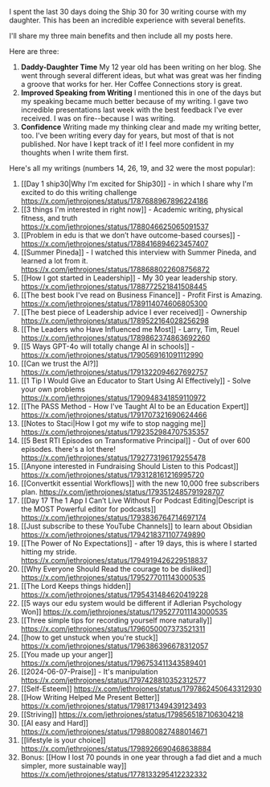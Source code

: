 ---
---

I spent the last 30 days doing the Ship 30 for 30 writing course with my daughter. This has been an incredible experience with several benefits. 

I'll share my three main benefits and then include all my posts here. 

Here are three: 

1. **Daddy-Daughter Time**
My 12 year old has been writing on her blog. She went through several different ideas, but what was great was her finding a groove that works for her. Her Coffee Connections story is great. 
1. **Improved Speaking from Writing**
I mentioned this in one of the days but my speaking became much better because of my writing. I gave two incredible presentations last week with the best feedback I've ever received. I was on fire--because I was writing. 
1. **Confidence**
Writing made my thinking clear and made my writing better, too. I've been writing every day for years, but most of that is not published. Nor have I kept track of it! I feel more confident in my thoughts when I write them first. 

Here's all my writings (numbers 14, 26, 19, and 32 were the most popular): 
1. [[Day 1 ship30|Why I'm excited for Ship30]] - in which I share why I'm excited to do this writing challenge
   https://x.com/jethrojones/status/1787688967896224186
2. [[3 things I'm interested in right now]] - Academic writing, physical fitness, and truth 
   https://x.com/jethrojones/status/1788046625065091537
3. [[Problem in edu is that we don’t have outcome-based courses]] - 
   https://x.com/jethrojones/status/1788416894623457407
4. [[Summer Pineda]] - I watched this interview with Summer Pineda, and learned a lot from it.
   https://x.com/jethrojones/status/1788688022608756872
5. [[How I got started in Leadership]] - My 30 year leadership story. 
   https://x.com/jethrojones/status/1788772521841508445
6. [[The best book I've read on Business Finance]] - Profit First is Amazing. 
   https://x.com/jethrojones/status/1789114074606805300
7. [[The best piece of Leadership advice I ever received]] - Ownership 
   https://x.com/jethrojones/status/1789522164028256298
8. [[The Leaders who Have Influenced me Most]] - Larry, Tim, Reuel 
   https://x.com/jethrojones/status/1789862374863692260
9. [[5 Ways GPT-4o will totally change AI in schools]] - 
   https://x.com/jethrojones/status/1790569161091112990
10. [[Can we trust the AI?]]
    https://x.com/jethrojones/status/1791322094627692757
11. [[1 Tip I Would Give an Educator to Start Using AI Effectively]] - Solve your own problems
    https://x.com/jethrojones/status/1790948341859110972
12. [[The PASS Method - How I've Taught AI to be an Education Expert]] 
    https://x.com/jethrojones/status/1791707321690624466
13. [[Notes to Staci|How I got my wife to stop nagging me]]
    https://x.com/jethrojones/status/1792352984707535357
14. [[5 Best RTI Episodes on Transformative Principal]] - Out of over 600 episodes. there's a lot there!
    https://x.com/jethrojones/status/1792773196179255478
15. [[Anyone interested in Fundraising Should Listen to this Podcast]]
    https://x.com/jethrojones/status/1793128161216995720
16. [[Convertkit essential Workflows]] with the new 10,000 free subscribers plan.
    https://x.com/jethrojones/status/1793512485791928707
17. [[Day 17 The 1 App I Can’t Live Without For Podcast Editing|Descript is the MOST Powerful editor for podcasts]]
    https://x.com/jethrojones/status/1793836764714697174
18. [[Just subscribe to these YouTube Channels]] to learn about Obsidian 
    https://x.com/jethrojones/status/1794218371107749890
19. [[The Power of No Expectations]] - after 19 days, this is where I started hitting my stride. 
    https://x.com/jethrojones/status/1794919426229518837
20. [[Why Everyone Should Read the courage to be disliked]]
    https://x.com/jethrojones/status/1795277011143000535
21. [[The Lord Keeps things hidden]]
    https://x.com/jethrojones/status/1795431484620419228
22. [[5 ways our edu system would be different if Adlerian Psychology Won]]
    https://x.com/jethrojones/status/1795277011143000535
23. [[Three simple tips for recording yourself more naturally]]
    https://x.com/jethrojones/status/1796050007373521311
24. [[how to get unstuck when you're stuck]]
    https://x.com/jethrojones/status/1796386396678312057
25. [[You made up your anger]]
    https://x.com/jethrojones/status/1796753411343589401
26. [[2024-06-07-Praise]] - It's manipulation
    https://x.com/jethrojones/status/1797428810352312577
27. [[Self-Esteem]]
    https://x.com/jethrojones/status/1797862450643312930
28. [[How Writing Helped Me Present Better]]
    https://x.com/jethrojones/status/1798171349439123493
29. [[Striving]]
    https://x.com/jethrojones/status/1798565187106304218
30. [[AI easy and Hard]]
    https://x.com/jethrojones/status/1798800827488014671
31. [[lifestyle is your choice]]
    https://x.com/jethrojones/status/1798926690468638884
32. Bonus: [[How I lost 70 pounds in one year through a fad diet and a much simpler, more sustainable way]]
    https://x.com/jethrojones/status/1778133295412232332
    